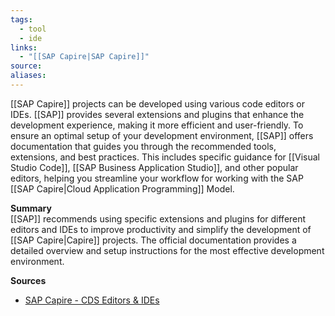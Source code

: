 ```yaml
---
tags:
  - tool
  - ide
links:
  - "[[SAP Capire|SAP Capire]]"
source:
aliases:
---
```

[[SAP Capire]] projects can be developed using various code editors or IDEs. [[SAP]] provides several extensions and plugins that enhance the development experience, making it more efficient and user-friendly. To ensure an optimal setup of your development environment, [[SAP]] offers documentation that guides you through the recommended tools, extensions, and best practices. This includes specific guidance for [[Visual Studio Code]], [[SAP Business Application Studio]], and other popular editors, helping you streamline your workflow for working with the SAP [[SAP Capire|Cloud Application Programming]] Model.

**Summary**  
[[SAP]] recommends using specific extensions and plugins for different editors and IDEs to improve productivity and simplify the development of [[SAP Capire|Capire]] projects. The official documentation provides a detailed overview and setup instructions for the most effective development environment.

**Sources**
- [SAP Capire - CDS Editors & IDEs](https://cap.cloud.sap/docs/tools/cds-editors)